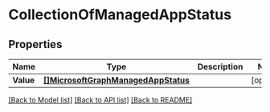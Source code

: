 # CollectionOfManagedAppStatus

## Properties

Name | Type | Description | Notes
------------ | ------------- | ------------- | -------------
**Value** | [**[]MicrosoftGraphManagedAppStatus**](microsoft.graph.managedAppStatus.md) |  | [optional] 

[[Back to Model list]](../README.md#documentation-for-models) [[Back to API list]](../README.md#documentation-for-api-endpoints) [[Back to README]](../README.md)


